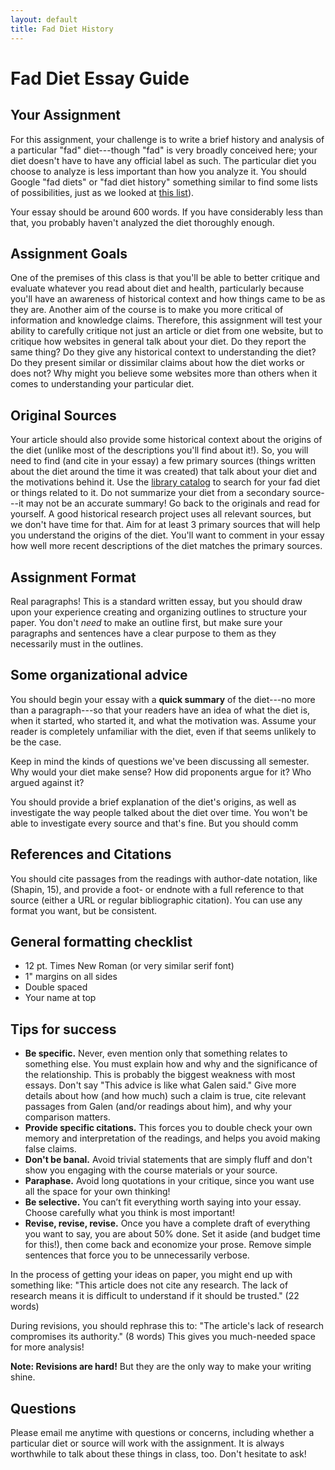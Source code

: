 ```yaml
---
layout: default
title: Fad Diet History 
---
```


# Fad Diet Essay Guide


## Your Assignment
For this assignment, your challenge is to write a brief history and analysis of a particular "fad" diet---though "fad" is very broadly conceived here; your diet doesn't have to have any official label as such. The particular diet you choose to analyze is less important than how you analyze it. You should Google "fad diets"  or "fad diet history" something similar to find some lists of possibilities, just as we looked at [this list](http://www.latimes.com/health/la-he-diet-timeline-20150228-story.html)). 

Your essay should be around 600 words. If you have considerably less than that, you probably haven't analyzed the diet thoroughly enough.


## Assignment Goals
One of the premises of this class is that you'll be able to better critique and evaluate whatever you read about diet and health, particularly because you'll have an awareness of historical context and how things came to be as they are. Another aim of the course is to make you more critical of information and knowledge claims. Therefore, this assignment will test your ability to carefully critique not just an article or diet from one website, but to critique how websites in general talk about your diet. Do they report the same thing? Do they give any historical context to understanding the diet? Do they present similar or dissimilar claims about how the diet works or does not? Why might you believe some websites more than others when it comes to understanding your particular diet.


## Original Sources
Your article should also provide some historical context about the origins of the diet (unlike most of the descriptions you'll find about it!). So, you will need to find (and cite in your essay) a few primary sources  (things written about the diet around the time it was created) that talk about your diet and the motivations behind it. Use the [library catalog](http://unm.worldcat.org) to search for your fad diet or things related to it. Do not summarize your diet from a secondary source---it may not be an accurate summary! Go back to the originals and read for yourself. A good historical research project uses all relevant sources, but we don't have time for that. Aim for at least 3 primary sources that will help you understand the origins of the diet. You'll want to comment in your essay how well more recent descriptions of the diet matches the primary sources.


## Assignment Format
Real paragraphs! This is a standard written essay, but you should draw upon your experience creating and organizing outlines to structure your paper. You don't _need_ to make an outline first, but make sure your paragraphs and sentences have a clear purpose to them as they necessarily must in the outlines.


## Some organizational advice
You should begin your essay with a **quick summary** of the diet---no more than a paragraph---so that your readers have an idea of what the diet is, when it started, who started it, and what the motivation was. Assume your reader is completely unfamiliar with the diet, even if that seems unlikely to be the case.

Keep in mind the kinds of questions we've been discussing all semester. Why would your diet make sense? How did proponents argue for it? Who argued against it? 

You should provide a brief explanation of the diet's origins, as well as investigate the way people talked about the diet over time. You won't be able to investigate every source and that's fine. But you should comm


## References and Citations
You should cite passages from the readings with author-date notation, like (Shapin, 15), and provide a foot- or endnote with a full reference to that source (either a URL or regular bibliographic citation). You can use any format you want, but be consistent.



## General formatting checklist 

- 12 pt. Times New Roman (or very similar serif font)
- 1" margins on all sides
- Double spaced
- Your name at top


## Tips for success
 - **Be specific.** Never, even mention only that something relates to something else. You must explain how and why and the significance of the relationship. This is probably the biggest weakness with most essays. Don't say "This advice is like what Galen said." Give more details about how (and how much) such a claim is true, cite relevant passages from Galen (and/or readings about him), and why your comparison matters.
 - **Provide specific citations.** This forces you to double check your own memory and interpretation of the readings, and helps you avoid making false claims.
 - **Don't be banal.** Avoid trivial statements that are simply fluff and don't show you engaging with the course materials or your source.
 - **Paraphase.** Avoid long quotations in your critique, since you want use all the space for your own thinking!
 - **Be selective.** You can’t fit everything worth saying into your essay. Choose carefully what you think is most important! 
 - **Revise, revise, revise.** Once you have a complete draft of everything you want to say, you are about 50% done. Set it aside (and budget time for this!), then come back and economize your prose. Remove simple sentences that force you to be unnecessarily verbose.

 In the process of getting your ideas on paper, you might end up with something like: "This article does not cite any research. The lack of research means it is difficult to understand if it should be trusted." (22 words)

 During revisions, you should rephrase this to: "The article's lack of research compromises its authority." (8 words) This gives you much-needed space for more analysis!

**Note: Revisions are hard!** But they are the only way to make your writing shine.


## Questions
Please email me anytime with questions or concerns, including whether a particular diet or source will work with the assignment. It is always worthwhile to talk about these things in class, too. Don't hesitate to ask!